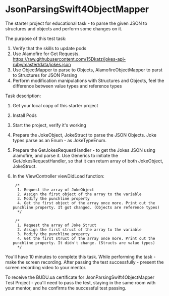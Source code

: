 # JsonParsingSwift4ObjectMapper
The starter project for educational task - to parse the given JSON to structures and objects and perform some changes on it.

The purpose of this test task:
1. Verify that the skills to update pods
2. Use Alamofire for Get Requests. https://raw.githubusercontent.com/15Dkatz/jokes-api-ruby/master/data/jokes.json
3. Use ObjectMapper to parse to Objects, AlamofireObjectMapper to parst to Structures for JSON Parsing
4. Perform modification manipulations with Structures and Objects, feel the difference between value types and reference types

Task description:
1. Get your local copy of this starter project
2. Install Pods
3. Start the project, verify it's working
4. Prepare the JokeObject, JokeStruct to parse the JSON Objects. Joke types parse as an Enum - as JokeTypeEnum. 
5. Prepare the GetJokesRequestHandler - to get the Jokes JSON using alamofire, and parse it. Use Generics to initiate the GetJokesRequestHandler, so that it can return array of both JokeObject, JokeStruct.
6. In the ViewController viewDidLoad function:

        /*
         1. Request the array of JokeObject
         2. Assign the first object of the array to the variable
         3. Modify the punchline property
         4. Get the first object of the array once more. Print out the punchline property. It got changed. (Objects are reference types)
         */
        
        /*
         1. Request the array of Joke Struct
         2. Assign the first struct of the array to the variable
         3. Modify the punchline property
         4. Get the first struct of the array once more. Print out the punchline property. It didn't change. (Structs are value types)
         */



You'll have 10 minutes to complete this task. While performing the task - make the screen recording. After passing the test successfully - present the screen recording video to your mentor.

To receive the BUDU.ua certificate for JsonParsingSwift4ObjectMapper Test Project - you'll need to pass the test, staying in the same room with your mentor, and he confirms the successful test passing.

